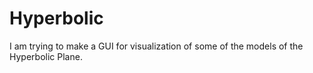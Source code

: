 # Hyperbolic
I am trying to make a GUI for visualization of some of the models of the Hyperbolic Plane.
